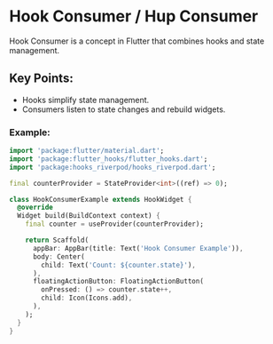 # Hook Consumer / Hup Consumer

Hook Consumer is a concept in Flutter that combines hooks and state management.

## Key Points:
- Hooks simplify state management.
- Consumers listen to state changes and rebuild widgets.

### Example:
```dart
import 'package:flutter/material.dart';
import 'package:flutter_hooks/flutter_hooks.dart';
import 'package:hooks_riverpod/hooks_riverpod.dart';

final counterProvider = StateProvider<int>((ref) => 0);

class HookConsumerExample extends HookWidget {
  @override
  Widget build(BuildContext context) {
    final counter = useProvider(counterProvider);

    return Scaffold(
      appBar: AppBar(title: Text('Hook Consumer Example')),
      body: Center(
        child: Text('Count: ${counter.state}'),
      ),
      floatingActionButton: FloatingActionButton(
        onPressed: () => counter.state++,
        child: Icon(Icons.add),
      ),
    );
  }
}
```